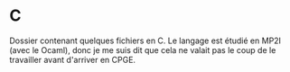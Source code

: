 # C

Dossier contenant quelques fichiers en C. Le langage est étudié en MP2I (avec le Ocaml), donc je me suis dit que cela ne valait pas le coup de le travailler avant d'arriver en CPGE.
